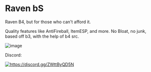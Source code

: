 # Raven bS

Raven B4, but for those who can't afford it.

Quality features like AntiFireball, ItemESP, and more. No Bloat, no junk, based off b3, with the help of b4 src.

![image](https://github.com/Strangerrrs/Raven-bS/assets/166373671/be932428-3641-4cef-96f4-a551d3ac3e92)





Discord:

<a href="https://discord.gg/ZWttByQD5N"><img src="https://invidget.switchblade.xyz/ZWttByQD5N" alt="https://discord.gg/ZWttByQD5N"/></a><br>

